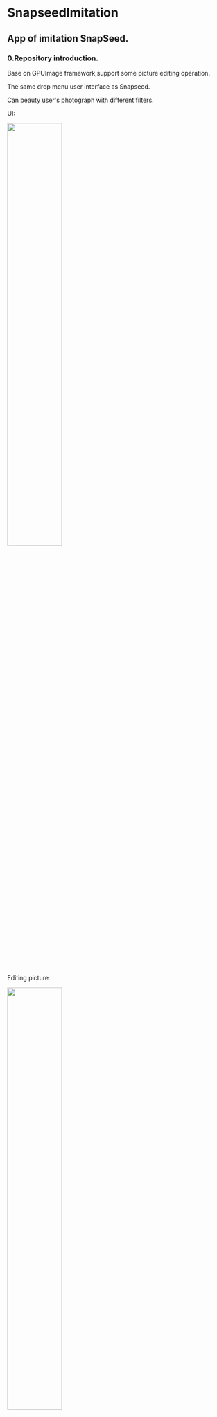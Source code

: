 # SnapseedImitation
## App of imitation SnapSeed.
### 0.Repository introduction.
Base on GPUImage framework,support some picture editing operation.

The same drop menu user interface as Snapseed.

Can beauty user's photograph with different filters.

UI:
 
<img src="http://p1.bpimg.com/567571/f1e3172f0464087d.png" width = "50%"/>

Editing picture

<img src="http://i1.piimg.com/567571/084d868762e89302.png" width = "50%"/>

Gaussian Blur filter:

<img src="http://p1.bpimg.com/567571/873abae03f6b9d44.png" width = "30%"/>

Old picture filter:

<img src="http://p1.bpimg.com/567571/7371f08323ea477d.png" width = "30%"/>

### 1.Import GPUImage
CocoaPods
```
pod 'GPUImage'
```

## 

### 2.Useing GPUImage
### 1.Process description
###### Use GPUImagePicture category to get picture.Render a frame with filters by GPUImageFilter category.Notice by pipline when it render finish.Finally we can show edited photo in GPUImageView,or maybe we can get picture by GPUImageFilter.

```
graph LR
GPUImageInput-->GPUImageFilter;
GPUImageFilter-->GPUImageOutput;
```
###### Example：
```
    //@Stretch filter
    //Input photo.
    GPUImagePicture * gpupicture = [[GPUImagePicture alloc]initWithImage:[UIImage imageNamed:@"Duck.jpg"]];
    //Init Filter
    PUImageStretchDistortionFilter * stretchDistortionFilter = [GPUImageStretchDistortionFilter new];
    //Set filter parama
    stretchDistortionFilter.center = CGPointMake(0.2, 0.2);
    //Binding it.
    [gpupicture addTarget:stretchDistortionFilter];
    //Process photo
    [gpupicture processImage];
    //Let filter get next frame(That's the final frame.)
    [stretchDistortionFilter useNextFrameForImageCapture];
    //Get photo.
    UIImage *image = [stretchDistortionFilter imageFromCurrentFramebuffer];
```
###### Impression comparison  :
![](http://i1.piimg.com/567571/09cbdd9243e6da17.png)

#### 2. Multiple Filter
###### Users have different filter options when editing pictures.This may requires control of brightness, contrast, and exposure.Every time we add a filter, the picture renders once, which means we lose the original image if we render twice. This is why we need to do multiple filters but make it render for only one time.

###### All we need is GPUImageFilterPipeline category.
###### GPUImageFilterPipeline can do multi filters but only one-time rendering . After many times of adding filters,we can still get origin picture.

###### Example：
```
    //get origin
    GPUImagePicture * gpupicture = [[GPUImagePicture alloc]initWithImage:[UIImage imageNamed:@"Duck.jpg"]];
    GPUImageView * gpuimageView = [[GPUImageView alloc]initWithFrame:CGRectMake(0, 60, 320, 320)];
    [self.view addSubview:gpuimageView];
    //ToonFilter
    GPUImageToonFilter * toonFilter = [GPUImageToonFilter new];
    toonFilter.threshold = 0.1;
    //StreStretchDistortionFilter
    GPUImageStretchDistortionFilter * stretchDistortionFilter = [GPUImageStretchDistortionFilter new];
    stretchDistortionFilter.center = CGPointMake(0.5, 0.5);
    // Get the combination array.
    NSArray * filters = @[toonFilter,stretchDistortionFilter];
    //binding pipline
    GPUImageFilterPipeline * pipLine = [[GPUImageFilterPipeline alloc]initWithOrderedFilters:filters input:self.gpupicture output:self.gpuimageView];
    //process
    [self.gpupicture processImage];
    [stretchDistortionFilter useNextFrameForImageCapture];
    UIImage * image = [self.pipLine currentFilteredFrame];
```
![](http://i1.piimg.com/567571/679834edceb5cc12.png)
###### 
#### 3.Multiple Filter use in the app demo.
###### With the drop menu,user can edit photo with different filters,and the
![](http://i1.piimg.com/567571/084d868762e89302.png)
## 
